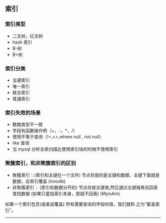 
## 索引

### 索引类型
* 二叉树，红叉树
* hash 索引
* B-树
* B+树

### 索引分类
* 主键索引
* 唯一索引
* 联合索引
* 普通索引

### 索引失效的场景
* 数据类型不一致
* 字段有函数操作例（+，-，*，/）
* 使用不等于查询（!=,<>,where null , not null）
* like 查询
* 当 mysql 分析全表扫描比使用索引快的时候不使用索引

### 聚簇索引，和非聚簇索引的区别
* 聚簇索引：(索引和主键在一个文件) 节点存放的是主键和数据，主键下面就是数据，会索引覆盖 (innodb)            
* 非聚簇索引： (索引和数据分开的) 节点存放主键值,然后通过主键值再去回表查找数据 (如果只童找索引本身，那就不回表) (MyisAm)

如果一个索引包含(或者说覆盖) 所有需要查询的字段的值，我们就称 之为“翟盖索引”。




---







